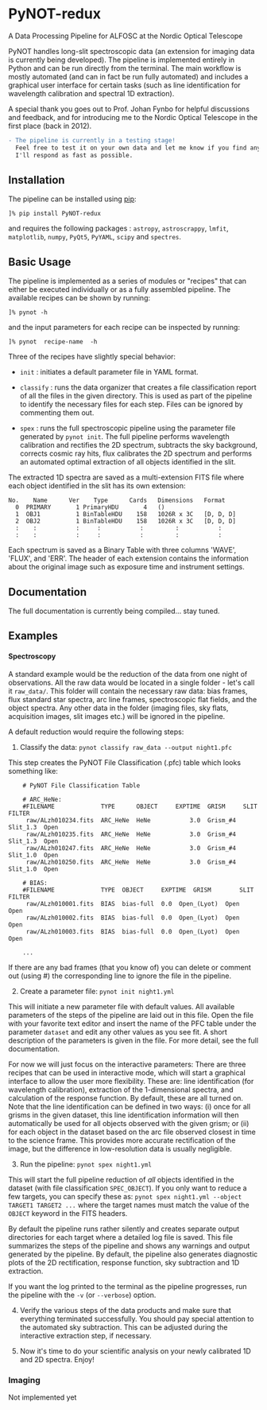 # PyNOT-redux
 A Data Processing Pipeline for ALFOSC at the Nordic Optical Telescope


PyNOT handles long-slit spectroscopic data (an extension for imaging data is currently being developed). The pipeline is implemented entirely in Python and can be run directly from the terminal. The main workflow is mostly automated (and can in fact be run fully automated) and includes a graphical user interface for certain tasks (such as line identification for wavelength calibration and spectral 1D extraction).

A special thank you goes out to Prof. Johan Fynbo for helpful discussions and feedback, and for introducing me to the Nordic Optical Telescope in the first place (back in 2012).

```diff
- The pipeline is currently in a testing stage!
  Feel free to test it on your own data and let me know if you find any issues.
  I'll respond as fast as possible.
```

## Installation
The pipeline can be installed using [pip](https://www.pypi.org):

    ]% pip install PyNOT-redux

and requires the following packages : `astropy`, `astroscrappy`, `lmfit`, `matplotlib`, `numpy`, `PyQt5`, `PyYAML`, `scipy` and `spectres`.


## Basic Usage
The pipeline is implemented as a series of modules or "recipes" that can either be executed individually or as a fully assembled pipeline. The available recipes can be shown by running:

    ]% pynot -h

and the input parameters for each recipe can be inspected by running:

    ]% pynot  recipe-name  -h

Three of the recipes have slightly special behavior:

 - `init` : initiates a default parameter file in YAML format.

 - `classify` : runs the data organizer that creates a file classification report of all the files in the given directory. This is used as part of the pipeline to identify the necessary files for each step. Files can be ignored by commenting them out.

 - `spex` : runs the full spectroscopic pipeline using the parameter file generated by `pynot init`. The full pipeline performs wavelength calibration and rectifies the 2D spectrum, subtracts the sky background, corrects cosmic ray hits, flux calibrates the 2D spectrum and performs an automated optimal extraction of all objects identified in the slit.

The extracted 1D spectra are saved as a multi-extension FITS file where each object identified in the slit has its own extension:

    No.    Name      Ver    Type      Cards   Dimensions   Format
      0  PRIMARY       1 PrimaryHDU       4   ()      
      1  OBJ1          1 BinTableHDU    158   1026R x 3C   [D, D, D]
      2  OBJ2          1 BinTableHDU    158   1026R x 3C   [D, D, D]
      :    :           :     :           :         :           :    
      :    :           :     :           :         :           :    

Each spectrum is saved as a Binary Table with three columns 'WAVE', 'FLUX', and 'ERR'. The header of each extension contains the information about the original image such as exposure time and instrument settings.


## Documentation

The full documentation is currently being compiled... stay tuned.


## Examples

#### Spectroscopy
A standard example would be the reduction of the data from one night of observations. All the raw data would be located in a single folder - let's call it `raw_data/`. This folder will contain the necessary raw data: bias frames, flux standard star spectra, arc line frames, spectroscopic flat fields, and the object spectra. Any other data in the folder (imaging files, sky flats, acquisition images, slit images etc.) will be ignored in the pipeline.

A default reduction would require the following steps:

 1. Classify the data:
    `pynot classify raw_data --output night1.pfc`

 This step creates the PyNOT File Classification (.pfc) table which looks something like:

        # PyNOT File Classification Table

        # ARC_HeNe:
        #FILENAME             TYPE      OBJECT     EXPTIME  GRISM     SLIT      FILTER
         raw/ALzh010234.fits  ARC_HeNe  HeNe           3.0  Grism_#4  Slit_1.3  Open
         raw/ALzh010235.fits  ARC_HeNe  HeNe           3.0  Grism_#4  Slit_1.3  Open
         raw/ALzh010247.fits  ARC_HeNe  HeNe           3.0  Grism_#4  Slit_1.0  Open
         raw/ALzh010250.fits  ARC_HeNe  HeNe           3.0  Grism_#4  Slit_1.0  Open

        # BIAS:
        #FILENAME             TYPE  OBJECT     EXPTIME  GRISM        SLIT      FILTER
         raw/ALzh010001.fits  BIAS  bias-full  0.0  Open_(Lyot)  Open      Open
         raw/ALzh010002.fits  BIAS  bias-full  0.0  Open_(Lyot)  Open      Open
         raw/ALzh010003.fits  BIAS  bias-full  0.0  Open_(Lyot)  Open      Open

        ...

 If there are any bad frames (that you know of) you can delete or comment out (using #) the corresponding line to ignore the file in the pipeline.


 2. Create a parameter file:
    `pynot init night1.yml`

 This will initiate a new parameter file with default values. All available parameters of the steps of the pipeline are laid out in this file. Open the file with your favorite text editor and insert the name of the PFC table under the parameter `dataset` and edit any other values as you see fit. A short description of the parameters is given in the file. For more detail, see the full documentation.

 For now we will just focus on the interactive parameters: There are three recipes that can be used in interactive mode, which will start a graphical interface to allow the user more flexibility. These are: line identification (for wavelength calibration), extraction of the 1-dimensional spectra, and calculation of the response function. By default, these are all turned on. Note that the line identification can be defined in two ways:
  (i)  once for all grisms in the given dataset, this line identification information will then automatically be used for all objects observed with the given grism;
  or (ii) for each object in the dataset based on the arc file observed closest in time to the science frame. This provides more accurate rectification of the image, but the difference in low-resolution data is usually negligible.


 3. Run the pipeline:
    `pynot spex night1.yml`

 This will start the full pipeline reduction of *all* objects identified in the dataset (with file classification `SPEC_OBJECT`). If you only want to reduce a few targets, you can specify these as: `pynot spex night1.yml --object TARGET1 TARGET2 ...` where the target names must match the value of the `OBJECT` keyword in the FITS headers.

 By default the pipeline runs rather silently and creates separate output directories for each target where a detailed log file is saved. This file summarizes the steps of the pipeline and shows any warnings and output generated by the pipeline. By default, the pipeline also generates diagnostic plots of the 2D rectification, response function, sky subtraction and 1D extraction.

 If you want the log printed to the terminal as the pipeline progresses, run the pipeline with the `-v` (or `--verbose`) option.

 4. Verify the various steps of the data products and make sure that everything terminated successfully. You should pay special attention to the automated sky subtraction. This can be adjusted during the interactive extraction step, if necessary.

 5. Now it's time to do your scientific analysis on your newly calibrated 1D and 2D spectra. Enjoy!




### Imaging
 Not implemented yet
